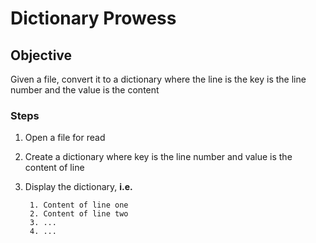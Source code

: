 # Dictionary Prowess

## Objective
Given a file, convert it to a dictionary where the line is the key is the line number and the value is the content

### Steps
1. Open a file for read
2. Create a dictionary where key is the line number and value is the content of line
3. Display the dictionary, **i.e.**

        1. Content of line one
        2. Content of line two
        3. ...
        4. ...